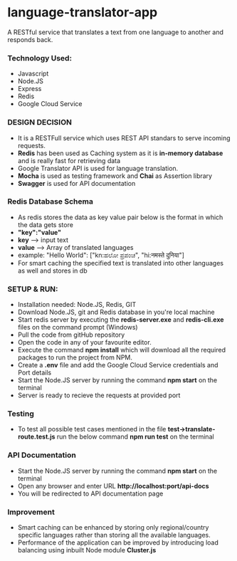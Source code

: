 # language-translator-app
A RESTful service that translates a text from one language to another and responds back.

### Technology Used:
- Javascript
- Node.JS
- Express
- Redis
- Google Cloud Service

### DESIGN DECISION
- It is a RESTFull service which uses REST API standars to serve incoming requests.
- **Redis** has been used as Caching system as it is **in-memory database** and is really fast for retrieving data
- Google Translator API is used for language translation.
- **Mocha** is used as testing framework and **Chai** as Assertion library
- **Swagger** is used for API documentation

### Redis Database Schema
- As redis stores the data as key value pair below is the format in which the data gets store
- **"key":"value"** 
- **key** --> input text
- **value** --> Array of translated languages
- example: "Hello World": ["kn:ಹಲೋ ಪ್ರಪಂಚ", "hi:नमस्ते दुनिया"]
- For smart caching the specified text is translated into other languages as well and stores in db

### SETUP & RUN:
- Installation needed: Node.JS, Redis, GIT
- Download Node.JS, git and Redis database in you're local machine
- Start redis server by executing the **redis-server.exe** and **redis-cli.exe** files on the command prompt (Windows)
- Pull the code from gitHub repository
- Open the code in any of your favourite editor.
- Execute the command **npm install** which will download all the required packages to run the project from NPM.
- Create a **.env** file and add the Google Cloud Service credentials and Port details
- Start the Node.JS server by running the command **npm start** on the terminal
- Server is ready to recieve the requests at provided port

### Testing
- To test all possible test cases mentioned in the file **test->translate-route.test.js** run the below command **npm run test** on the terminal
  
### API Documentation
- Start the Node.JS server by running the command **npm start** on the terminal
- Open any browser and enter URL **http://localhost:port/api-docs**
- You will be redirected to API documentation page

### Improvement
- Smart caching can be enhanced by storing only regional/country specific languages rather than storing all the available languages.
- Performance of the application can be improved by introducing load balancing using inbuilt Node module **Cluster.js**
